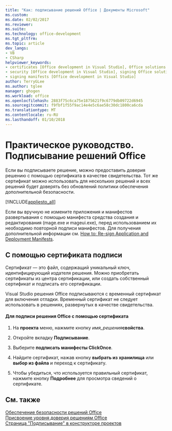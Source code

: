 ```yaml
---
title: "Как: подписывание решений Office | Документы Microsoft"
ms.custom: 
ms.date: 02/02/2017
ms.reviewer: 
ms.suite: 
ms.technology: office-development
ms.tgt_pltfrm: 
ms.topic: article
dev_langs:
- VB
- CSharp
helpviewer_keywords:
- certificates [Office development in Visual Studio], Office solutions
- security [Office development in Visual Studio], signing Office solutions
- signing manifests [Office development in Visual Studio]
author: TerryGLee
ms.author: tglee
manager: ghogen
ms.workload: office
ms.openlocfilehash: 2883f75c6ca75e1875621f9c6779db09722d6945
ms.sourcegitcommit: f9fbf1f55f9ac14e4e5c6ae58c30dc1800ca6cda
ms.translationtype: MT
ms.contentlocale: ru-RU
ms.lasthandoff: 01/10/2018
---
```

# <a name="how-to-sign-office-solutions"></a>Практическое руководство. Подписывание решений Office
  Если вы подписываете решение, можно предоставить доверия решению с помощью сертификата в качестве свидетельства. Тот же сертификат можно использовать для нескольких решений и всех решений будет доверять без обновлений политики обеспечения дополнительной безопасности.  
  
 [!INCLUDE[appliesto_all](../vsto/includes/appliesto-all-md.md)]  
  
 Если вы вручную не измените приложения и манифестов развертывания с помощью манифеста средства создания и редактирования (mage.exe и mageui.exe), перед использованием их необходимо повторной подписи манифестов. Для получения дополнительной информации см. [How to: Re-sign Application and Deployment Manifests](/visualstudio/deployment/how-to-re-sign-application-and-deployment-manifests).  
  
## <a name="signing-by-using-a-certificate"></a>С помощью сертификата подписи  
 Сертификат — это файл, содержащий уникальный ключ, идентифицирующий издателя решения. Можно приобретать сертификаты из центра сертификации, или создать собственный сертификат и подписать его сертификации.  
  
 Visual Studio решения Office подписываются с временный сертификат для включения отладки. Временный сертификат не следует использовать в решениях, развернутых в качестве свидетельства.  
  
#### <a name="to-sign-an-office-solution-by-using-a-certificate"></a>Для подписи решения Office с помощью сертификата  
  
1.  На **проекта** меню, нажмите кнопку *имя_решения***свойства**.  
  
2.  Откройте вкладку **Подписывание**.  
  
3.  Выберите **подписать манифесты ClickOnce**.  
  
4.  Найдите сертификат, нажав кнопку **выбрать из хранилища** или **выбор из файла** и переход к сертификату.  
  
5.  Чтобы убедиться, что используется правильный сертификат, нажмите кнопку **Подробнее** для просмотра сведений о сертификате.  
  
## <a name="see-also"></a>См. также  
 [Обеспечение безопасности решений Office](../vsto/securing-office-solutions.md)   
 [Присвоение уровня доверия решениям Office](../vsto/granting-trust-to-office-solutions.md)   
 [Страница "Подписывание" в конструкторе проектов](/visualstudio/ide/reference/signing-page-project-designer)  
  
  